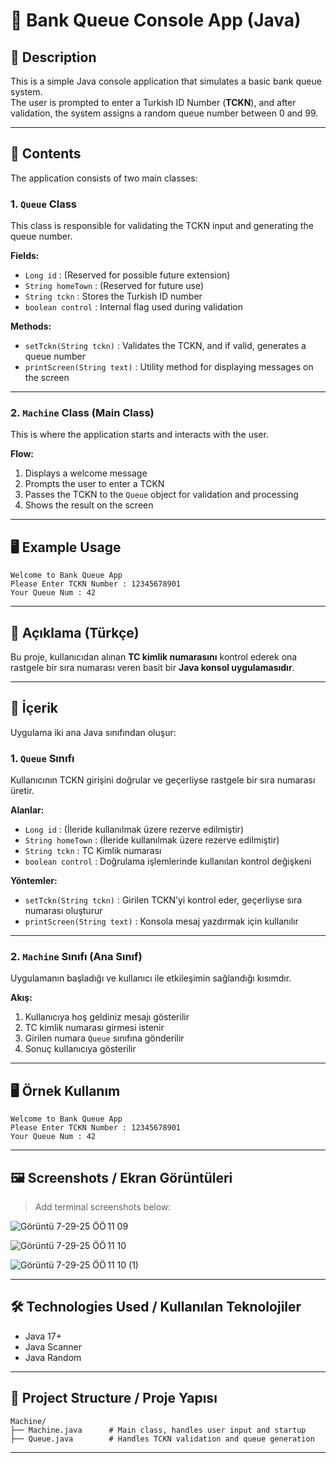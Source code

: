 # 🏦 Bank Queue Console App (Java)

## 📌 Description

This is a simple Java console application that simulates a basic bank queue system.  
The user is prompted to enter a Turkish ID Number (**TCKN**), and after validation, the system assigns a random queue number between 0 and 99.

---

## 🧾 Contents

The application consists of two main classes:

### 1. `Queue` Class

This class is responsible for validating the TCKN input and generating the queue number.

**Fields:**
- `Long id` : (Reserved for possible future extension)
- `String homeTown` : (Reserved for future use)
- `String tckn` : Stores the Turkish ID number
- `boolean control` : Internal flag used during validation

**Methods:**
- `setTckn(String tckn)` : Validates the TCKN, and if valid, generates a queue number
- `printScreen(String text)` : Utility method for displaying messages on the screen

---

### 2. `Machine` Class (Main Class)

This is where the application starts and interacts with the user.

**Flow:**
1. Displays a welcome message
2. Prompts the user to enter a TCKN
3. Passes the TCKN to the `Queue` object for validation and processing
4. Shows the result on the screen

---

## 🖥️ Example Usage

```
Welcome to Bank Queue App
Please Enter TCKN Number : 12345678901
Your Queue Num : 42
```

---

## 📌 Açıklama (Türkçe)

Bu proje, kullanıcıdan alınan **TC kimlik numarasını** kontrol ederek ona rastgele bir sıra numarası veren basit bir **Java konsol uygulamasıdır**.

---

## 🧾 İçerik

Uygulama iki ana Java sınıfından oluşur:

### 1. `Queue` Sınıfı

Kullanıcının TCKN girişini doğrular ve geçerliyse rastgele bir sıra numarası üretir.

**Alanlar:**
- `Long id` : (İleride kullanılmak üzere rezerve edilmiştir)
- `String homeTown` : (İleride kullanılmak üzere rezerve edilmiştir)
- `String tckn` : TC Kimlik numarası
- `boolean control` : Doğrulama işlemlerinde kullanılan kontrol değişkeni

**Yöntemler:**
- `setTckn(String tckn)` : Girilen TCKN’yi kontrol eder, geçerliyse sıra numarası oluşturur
- `printScreen(String text)` : Konsola mesaj yazdırmak için kullanılır

---

### 2. `Machine` Sınıfı (Ana Sınıf)

Uygulamanın başladığı ve kullanıcı ile etkileşimin sağlandığı kısımdır.

**Akış:**
1. Kullanıcıya hoş geldiniz mesajı gösterilir
2. TC kimlik numarası girmesi istenir
3. Girilen numara `Queue` sınıfına gönderilir
4. Sonuç kullanıcıya gösterilir

---

## 🖥️ Örnek Kullanım

```
Welcome to Bank Queue App
Please Enter TCKN Number : 12345678901
Your Queue Num : 42
```

---

## 🖼️ Screenshots / Ekran Görüntüleri

> Add terminal screenshots below:

![Görüntü 7-29-25 ÖÖ 11 09](https://github.com/user-attachments/assets/ac42852a-94e0-4f8e-b2de-f13a7d337032)

![Görüntü 7-29-25 ÖÖ 11 10](https://github.com/user-attachments/assets/e717c7b2-6a8a-4ad5-ad68-75f0fce8be66)

![Görüntü 7-29-25 ÖÖ 11 10 (1)](https://github.com/user-attachments/assets/26034901-4076-4ffc-8b24-e9e96ea6f9ab)

---

## 🛠️ Technologies Used / Kullanılan Teknolojiler
- Java 17+
- Java Scanner
- Java Random

---

## 📁 Project Structure / Proje Yapısı

```
Machine/
├── Machine.java      # Main class, handles user input and startup
├── Queue.java        # Handles TCKN validation and queue generation
```

---
